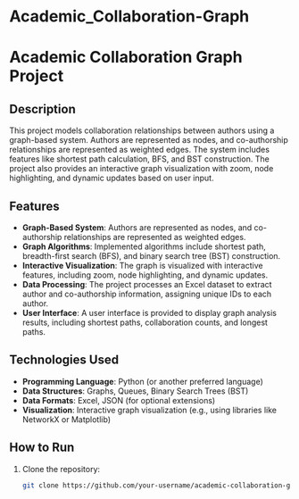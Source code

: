 # Academic_Collaboration-Graph
# Academic Collaboration Graph Project

## Description
This project models collaboration relationships between authors using a graph-based system. Authors are represented as nodes, and co-authorship relationships are represented as weighted edges. The system includes features like shortest path calculation, BFS, and BST construction. The project also provides an interactive graph visualization with zoom, node highlighting, and dynamic updates based on user input.

## Features
- **Graph-Based System**: Authors are represented as nodes, and co-authorship relationships are represented as weighted edges.
- **Graph Algorithms**: Implemented algorithms include shortest path, breadth-first search (BFS), and binary search tree (BST) construction.
- **Interactive Visualization**: The graph is visualized with interactive features, including zoom, node highlighting, and dynamic updates.
- **Data Processing**: The project processes an Excel dataset to extract author and co-authorship information, assigning unique IDs to each author.
- **User Interface**: A user interface is provided to display graph analysis results, including shortest paths, collaboration counts, and longest paths.

## Technologies Used
- **Programming Language**: Python (or another preferred language)
- **Data Structures**: Graphs, Queues, Binary Search Trees (BST)
- **Data Formats**: Excel, JSON (for optional extensions)
- **Visualization**: Interactive graph visualization (e.g., using libraries like NetworkX or Matplotlib)

## How to Run
1. Clone the repository:
   ```bash
   git clone https://github.com/your-username/academic-collaboration-graph.git